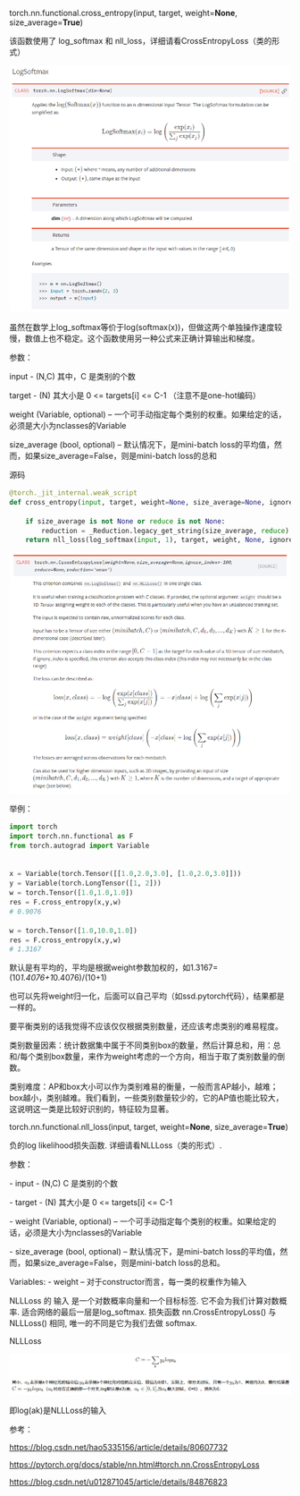 torch.nn.functional.cross_entropy(input, target, weight=**None**, size_average=**True**)

该函数使用了 log_softmax 和 nll_loss，详细请看CrossEntropyLoss（类的形式）

![img](https://raw.githubusercontent.com/gfjiangly/knowledges/master/assets/log_softmax.png)

虽然在数学上log_softmax等价于log(softmax(x))，但做这两个单独操作速度较慢，数值上也不稳定。这个函数使用另一种公式来正确计算输出和梯度。

 

参数：

input - (N,C) 其中，C 是类别的个数

target - (N) 其大小是 0 <= targets[i] <= C-1 （注意不是one-hot编码）

weight (Variable, optional) – 一个可手动指定每个类别的权重。如果给定的话，必须是大小为nclasses的Variable 

size_average (bool, optional) – 默认情况下，是mini-batch loss的平均值，然而，如果size_average=False，则是mini-batch loss的总和

 

源码
```python
@torch._jit_internal.weak_script
def cross_entropy(input, target, weight=None, size_average=None, ignore_index=-100, reduce=None, reduction='mean'):

    if size_average is not None or reduce is not None:
        reduction = _Reduction.legacy_get_string(size_average, reduce)
    return nll_loss(log_softmax(input, 1), target, weight, None, ignore_index, None, reduction)

```


![img](https://raw.githubusercontent.com/gfjiangly/knowledges/master/assets/torch.nn.CrossEntropyLoss.png)

 

举例：
```python
import torch
import torch.nn.functional as F
from torch.autograd import Variable


x = Variable(torch.Tensor([[1.0,2.0,3.0], [1.0,2.0,3.0]]))
y = Variable(torch.LongTensor([1, 2]))
w = torch.Tensor([1.0,1.0,1.0])
res = F.cross_entropy(x,y,w)
# 0.9076

w = torch.Tensor([1.0,10.0,1.0])
res = F.cross_entropy(x,y,w)
# 1.3167

```

默认是有平均的，平均是根据weight参数加权的，如1.3167=(10*1.4076+1*0.4076)/(10+1)

也可以先将weight归一化，后面可以自己平均（如ssd.pytorch代码），结果都是一样的。

 

要平衡类别的话我觉得不应该仅仅根据类别数量，还应该考虑类别的难易程度。

类别数量因素：统计数据集中属于不同类别box的数量，然后计算总和，用：总和/每个类别box数量，来作为weight考虑的一个方向，相当于取了类别数量的倒数。

类别难度：AP和box大小可以作为类别难易的衡量，一般而言AP越小，越难；box越小，类别越难。我们看到，一些类别数量较少的，它的AP值也能比较大，这说明这一类是比较好识别的，特征较为显著。

 

torch.nn.functional.nll_loss(input, target, weight=**None**, size_average=**True**)

负的log likelihood损失函数. 详细请看NLLLoss（类的形式）.

参数： 

\- input - (N,C) C 是类别的个数 

\- target - (N) 其大小是 0 <= targets[i] <= C-1 

\- weight (Variable, optional) – 一个可手动指定每个类别的权重。如果给定的话，必须是大小为nclasses的Variable 

\- size_average (bool, optional) – 默认情况下，是mini-batch loss的平均值，然而，如果size_average=False，则是mini-batch loss的总和。

Variables: - weight – 对于constructor而言，每一类的权重作为输入

 

NLLLoss 的 输入 是一个对数概率向量和一个目标标签. 它不会为我们计算对数概率. 适合网络的最后一层是log_softmax. 损失函数 nn.CrossEntropyLoss() 与 NLLLoss() 相同, 唯一的不同是它为我们去做 softmax.

NLLLoss

 ![img](https://raw.githubusercontent.com/gfjiangly/knowledges/master/assets/nll_loss.png)

即log(ak)是NLLLoss的输入

 

参考：

<https://blog.csdn.net/hao5335156/article/details/80607732>

<https://pytorch.org/docs/stable/nn.html#torch.nn.CrossEntropyLoss>

<https://blog.csdn.net/u012871045/article/details/84876823>

 